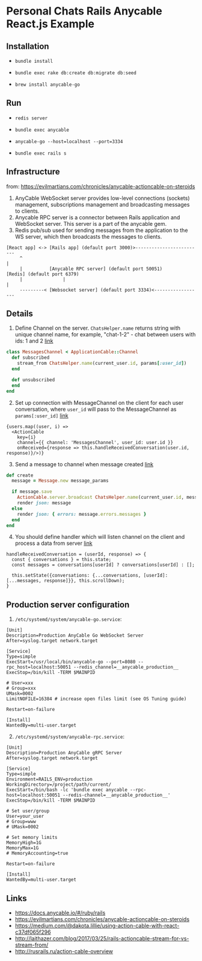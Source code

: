 # Personal Chats Rails Anycable React.js Example

## Installation

* `bundle install`

* `bundle exec rake db:create db:migrate db:seed`

* `brew install anycable-go`

## Run

* `redis server`

* `bundle exec anycable`

* `anycable-go --host=localhost --port=3334`

* `bundle exec rails s`

## Infrastructure

from: https://evilmartians.com/chronicles/anycable-actioncable-on-steroids

1. AnyCable WebSocket server provides low-level connections (sockets) management, subscriptions management and broadcasting messages to clients.
2. Anycable RPC server is a connector between Rails application and WebSocket server. This server is a part of the anycable gem.
3. Redis pub/sub used for sending messages from the application to the WS server, which then broadcasts the messages to clients.

```
[React app] <-> [Rails app] (default port 3000)>-------------------------
     ^                                                                  |
     |          [Anycable RPC server] (default port 50051)           [Redis] (default port 6379)
     |               |                                                  |
     ---------< [Websocket server] (default port 3334)<------------------
```

## Details

1. Define Channel on the server. `ChatsHelper.name` returns string with unique channel name, for example, "chat-1-2" - chat between users with ids: 1 and 2 [link](https://github.com/forsaken1/anycable-chat-example/blob/master/app/channels/messages_channel.rb)

```ruby
class MessagesChannel < ApplicationCable::Channel
  def subscribed
    stream_from ChatsHelper.name(current_user.id, params[:user_id])
  end

  def unsubscribed
  end
end
```

2. Set up connection with MessageChannel on the client for each user conversation, where `user_id` will pass to the MessageChannel as `params[:user_id]` [link](https://github.com/forsaken1/anycable-chat-example/blob/master/app/javascript/components/Chats.js#L93)

```es6
{users.map((user, i) =>
  <ActionCable
    key={i}
    channel={{ channel: 'MessagesChannel', user_id: user.id }}
    onReceived={response => this.handleReceivedConversation(user.id, response)}/>)}
```

3. Send a message to channel when message created [link](https://github.com/forsaken1/anycable-chat-example/blob/master/app/controllers/messages_controller.rb#L14)

```ruby
def create
  message = Message.new message_params

  if message.save
    ActionCable.server.broadcast ChatsHelper.name(current_user.id, message_params[:user_to_id]), message.attributes
    render json: message
  else
    render json: { errors: message.errors.messages }
  end
end
```

4. You should define handler which will listen channel on the client and process a data from server [link](https://github.com/forsaken1/anycable-chat-example/blob/master/app/javascript/components/Chats.js#L54)

```es6
handleReceivedConversation = (userId, response) => {
  const { conversations } = this.state;
  const messages = conversations[userId] ? conversations[userId] : [];
  
  this.setState({conversations: {...conversations, [userId]: [...messages, response]}}, this.scrollDown);
}
```

## Production server configuration 

1. `/etc/systemd/system/anycable-go.service`:

```
[Unit]
Description=Production AnyCable Go WebSocket Server
After=syslog.target network.target

[Service]
Type=simple
ExecStart=/usr/local/bin/anycable-go --port=8080 --rpc_host=localhost:50051 --redis_channel=__anycable_production__
ExecStop=/bin/kill -TERM $MAINPID

# User=xxx
# Group=xxx
UMask=0002
LimitNOFILE=16384 # increase open files limit (see OS Tuning guide)

Restart=on-failure

[Install]
WantedBy=multi-user.target
```

2. `/etc/systemd/system/anycable-rpc.service`:

```
[Unit]
Description=Production AnyCable gRPC Server
After=syslog.target network.target

[Service]
Type=simple
Environment=RAILS_ENV=production
WorkingDirectory=/project/path/current/
ExecStart=/bin/bash -lc 'bundle exec anycable --rpc-host=localhost:50051 --redis-channel=__anycable_production__'
ExecStop=/bin/kill -TERM $MAINPID

# Set user/group
User=your_user
# Group=www
# UMask=0002

# Set memory limits
MemoryHigh=1G
MemoryMax=1G
# MemoryAccounting=true

Restart=on-failure

[Install]
WantedBy=multi-user.target
```

## Links

* https://docs.anycable.io/#/ruby/rails
* https://evilmartians.com/chronicles/anycable-actioncable-on-steroids
* https://medium.com/@dakota.lillie/using-action-cable-with-react-c37df065f296
* http://laithazer.com/blog/2017/03/25/rails-actioncable-stream-for-vs-stream-from/
* http://rusrails.ru/action-cable-overview
